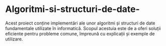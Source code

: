 # Algoritmi-si-structuri-de-date-
Acest proiect conține implementări ale unor algoritmi și structuri de date fundamentale utilizate în informatică. Scopul acestuia este de a oferi soluții eficiente pentru probleme comune, împreună cu explicații și exemple de utilizare.
